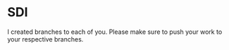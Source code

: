 # SDI

I created branches to each of you. Please make sure to push your work to your respective branches.

